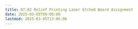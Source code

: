 ```yaml
---
title: 07.02 Relief Printing Laser Etched Board Assignment
date: 2025-03-05T09:00:00
lastmod: 2025-03-05T13:06:06
---
```

